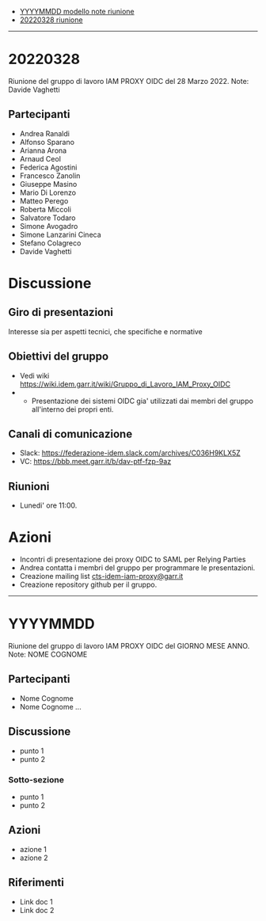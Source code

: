 * [YYYYMMDD modello note riunione](#YYYYMMDD)
* [20220328 riunione](#20220328)
---

# 20220328
Riunione del gruppo di lavoro IAM PROXY OIDC del 28 Marzo 2022.
Note: Davide Vaghetti

## Partecipanti
* Andrea Ranaldi 
* Alfonso Sparano 
* Arianna Arona 
* Arnaud Ceol 
* Federica Agostini 
* Francesco Zanolin 
* Giuseppe Masino 
* Mario Di Lorenzo 
* Matteo Perego 
* Roberta Miccoli
* Salvatore Todaro
* Simone Avogadro 
* Simone Lanzarini Cineca 
* Stefano Colagreco
* Davide Vaghetti 

# Discussione
## Giro di presentazioni
Interesse sia per aspetti tecnici, che specifiche e normative

## Obiettivi del gruppo
- Vedi wiki
  https://wiki.idem.garr.it/wiki/Gruppo_di_Lavoro_IAM_Proxy_OIDC
- + Presentazione dei sistemi OIDC gia' utilizzati dai membri del gruppo all'interno dei propri enti.

## Canali di comunicazione
- Slack: https://federazione-idem.slack.com/archives/C036H9KLX5Z
- VC: https://bbb.meet.garr.it/b/dav-ptf-fzp-9az

## Riunioni
- Lunedi' ore 11:00.

# Azioni
- Incontri di presentazione dei proxy OIDC to SAML per Relying Parties
 - Andrea contatta i membri del gruppo per programmare le presentazioni.
- Creazione mailing list cts-idem-iam-proxy@garr.it
- Creazione repository github per il gruppo.

---

# YYYYMMDD
Riunione del gruppo di lavoro IAM PROXY OIDC del GIORNO MESE ANNO.
Note: NOME COGNOME

## Partecipanti
* Nome Cognome
* Nome Cognome
...

## Discussione
* punto 1
* punto 2

### Sotto-sezione
* punto 1
* punto 2

## Azioni
* azione 1
* azione 2

## Riferimenti
* Link doc 1
* Link doc 2



